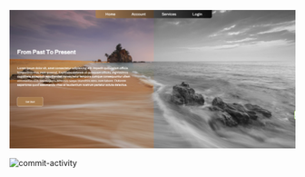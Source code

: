 ![header](./assets/img/header-menu.png)

![commit-activity](https://img.shields.io/github/commit-activity/w/sorahiatieh/tourism)
